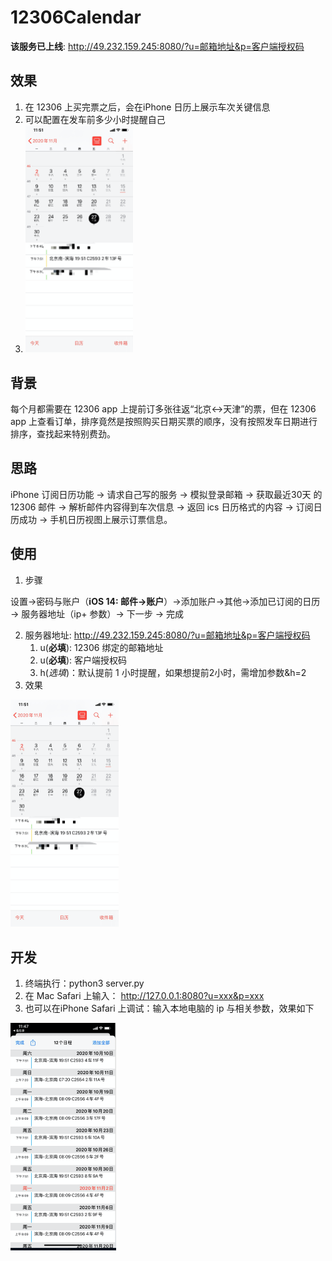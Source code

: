 # 12306Calendar

**该服务已上线**: http://49.232.159.245:8080/?u=邮箱地址&p=客户端授权码
## 效果

1. 在 12306 上买完票之后，会在iPhone 日历上展示车次关键信息
2. 可以配置在发车前多少小时提醒自己
3. <img src="./img/online.png" alt="231604301333_.pic_hd" style="zoom:50%;"/>

## 背景

每个月都需要在 12306 app 上提前订多张往返“北京<->天津”的票，但在 12306 app 上查看订单，排序竟然是按照购买日期买票的顺序，没有按照发车日期进行排序，查找起来特别费劲。

## 思路

iPhone 订阅日历功能 -> 请求自己写的服务 -> 模拟登录邮箱 -> 获取最近30天 的 12306 邮件 -> 解析邮件内容得到车次信息 -> 返回 ics 日历格式的内容 -> 订阅日历成功 -> 手机日历视图上展示订票信息。

## 使用

1. 步骤

设置->密码与账户（**iOS 14: 邮件->账户**）->添加账户->其他->添加已订阅的日历 -> 服务器地址（ip+ 参数）-> 下一步 -> 完成

2. 服务器地址: http://49.232.159.245:8080/?u=邮箱地址&p=客户端授权码
   1. u(**必填**): 12306 绑定的邮箱地址
   2. u(**必填**): 客户端授权码
   3. h(*选填*)：默认提前 1 小时提醒，如果想提前2小时，需增加参数&h=2
3. 效果

<img src="./img/online.png" alt="231604301333_.pic_hd" style="zoom:50%;"/>

## 开发

1. 终端执行：python3 server.py
2. 在 Mac Safari 上输入： http://127.0.0.1:8080?u=xxx&p=xxx
3. 也可以在iPhone Safari 上调试：输入本地电脑的 ip 与相关参数，效果如下

<img src="./img/dev.png" alt="231604301333_.pic_hd" style="zoom:50%;"/>
